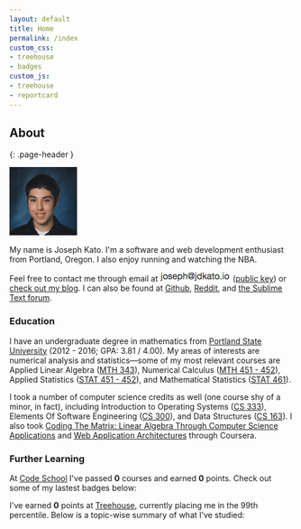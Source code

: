 ```yaml
---
layout: default
title: Home
permalink: /index
custom_css:
- treehouse
- badges
custom_js:
- treehouse
- reportcard
---
```


## About
{: .page-header }

<img class="pull-left" src="img/img.png" style="margin-right:20px;">

My name is Joseph Kato. I'm a software and web development enthusiast from Portland, Oregon. I also enjoy running and watching the NBA.

<div class="row">
Feel free to contact me through email at <img class="inline-img" src="img/inline-em.png"> (<a href="https://keybase.io/jdkato/key.asc">public key</a>) or <a href="blog.html">check out my blog</a>. I can also be found at <a href="https://github.com/jdkato">Github</a>, <a href="https://www.reddit.com/user/jdkato/">Reddit</a>, and <a href="https://forum.sublimetext.com/users/jdkato/activity">the Sublime Text forum</a>.
</div>



### Education

I have an undergraduate degree in mathematics from [Portland State University](http://www.pdx.edu/math/bsba-in-mathematics) (2012 - 2016; GPA: 3.81 / 4.00). My areas of interests are numerical analysis and statistics&mdash;some of my most relevant courses are Applied Linear Algebra ([MTH 343](http://pdx.smartcatalogiq.com/en/2016-2017/Bulletin/Courses/Mth-Mathematical-Sciences/300/Mth-343)), Numerical Calculus ([MTH 451 - 452](http://pdx.smartcatalogiq.com/en/2016-2017/Bulletin/Courses/Mth-Mathematical-Sciences/400/Mth-451)), Applied Statistics ([STAT 451 - 452](http://pdx.smartcatalogiq.com/en/2016-2017/Bulletin/Courses/Stat-Statistics/400/Stat-451)), and Mathematical Statistics ([STAT 461](http://pdx.smartcatalogiq.com/en/2016-2017/Bulletin/Courses/Stat-Statistics/400/Stat-461)).

I took a number of computer science credits as well (one course shy of a minor, in fact), including Introduction to Operating Systems ([CS 333](https://www.pdx.edu/computer-science/cs333)), Elements Of Software Engineering ([CS 300](https://www.pdx.edu/computer-science/cs300)), and Data Structures ([CS 163](https://www.pdx.edu/computer-science/cs163)). I also took [Coding The Matrix: Linear Algebra Through Computer Science Applications](http://codingthematrix.com/) and [Web Application Architectures](https://www.coursera.org/learn/web-app) through Coursera.

### Further Learning

At [Code School](https://www.codeschool.com/users/jdkato) I've passed <strong id='courses'>0</strong> courses and earned <strong id='points'>0</strong> points. Check out some of my lastest badges below:

<div class="report-card codeschool well"></div>

I've earned <strong id='total'>0</strong> points at [Treehouse](https://teamtreehouse.com/josephkato), currently placing me in the 99th percentile. Below is a topic-wise summary of what I’ve studied:

<div class="team-treehouse well">
    <div class="pieChart group">
      <div class="pie"></div>
      <div class="legend"></div>
    </div>
</div> 
